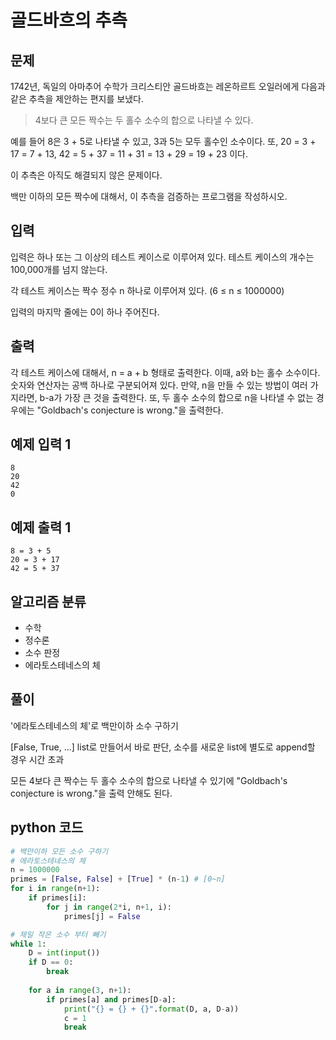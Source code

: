 # 골드바흐의 추측
## 문제
1742년, 독일의 아마추어 수학가 크리스티안 골드바흐는 레온하르트 오일러에게 다음과 같은 추측을 제안하는 편지를 보냈다.

> 4보다 큰 모든 짝수는 두 홀수 소수의 합으로 나타낼 수 있다.

예를 들어 8은 3 + 5로 나타낼 수 있고, 3과 5는 모두 홀수인 소수이다. 또, 20 = 3 + 17 = 7 + 13, 42 = 5 + 37 = 11 + 31 = 13 + 29 = 19 + 23 이다.

이 추측은 아직도 해결되지 않은 문제이다.

백만 이하의 모든 짝수에 대해서, 이 추측을 검증하는 프로그램을 작성하시오.

## 입력
입력은 하나 또는 그 이상의 테스트 케이스로 이루어져 있다. 테스트 케이스의 개수는 100,000개를 넘지 않는다.

각 테스트 케이스는 짝수 정수 n 하나로 이루어져 있다. (6 ≤ n ≤ 1000000)

입력의 마지막 줄에는 0이 하나 주어진다.

## 출력
각 테스트 케이스에 대해서, n = a + b 형태로 출력한다. 이때, a와 b는 홀수 소수이다. 숫자와 연산자는 공백 하나로 구분되어져 있다. 만약, n을 만들 수 있는 방법이 여러 가지라면, b-a가 가장 큰 것을 출력한다. 또, 두 홀수 소수의 합으로 n을 나타낼 수 없는 경우에는 "Goldbach's conjecture is wrong."을 출력한다.

## 예제 입력 1
    8
    20
    42
    0
  
## 예제 출력 1
    8 = 3 + 5
    20 = 3 + 17
    42 = 5 + 37
    
## 알고리즘 분류
- 수학
- 정수론
- 소수 판정
- 에라토스테네스의 체

## 풀이
'에라토스테네스의 체'로 백만이하 소수 구하기

[False, True, ...] list로 만들어서 바로 판단, 소수를 새로운 list에 별도로 append할 경우 시간 초과

모든 4보다 큰 짝수는 두 홀수 소수의 합으로 나타낼 수 있기에 "Goldbach's conjecture is wrong."을 출력 안해도 된다.

## python 코드
```python
# 백만이하 모든 소수 구하기
# 에라토스테네스의 체
n = 1000000
primes = [False, False] + [True] * (n-1) # [0~n]
for i in range(n+1):
    if primes[i]:
        for j in range(2*i, n+1, i):
            primes[j] = False

# 제일 작은 소수 부터 빼기
while 1:
    D = int(input())
    if D == 0:
        break
    
    for a in range(3, n+1):
        if primes[a] and primes[D-a]:
            print("{} = {} + {}".format(D, a, D-a))
            c = 1
            break
```
